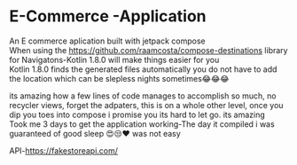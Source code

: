 # E-Commerce -Application


An E commerce aplication built with  jetpack compose<br>
When using the https://github.com/raamcosta/compose-destinations library for Navigatons-Kotlin 1.8.0 will make  things easier for you<br>
Kotlin 1.8.0 finds the generated files automatically you do not have to add the location which can be slepless nights sometimes😂😂😂<br>

its amazing how a few lines of code manages to accomplish so much, no recycler views, forget  the adpaters, this is on a whole other level, once  you dip you toes into compose  i promise you its  hard to let go. its amazing<br>
Took me 3 days to get the application working-The day it compiled i was guaranteed of good sleep 😍😒❤ was not easy<br>

API-https://fakestoreapi.com/



